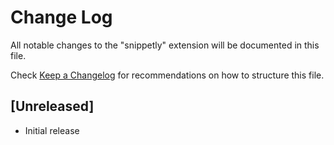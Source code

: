 # Change Log

All notable changes to the "snippetly" extension will be documented in this file.

Check [Keep a Changelog](http://keepachangelog.com/) for recommendations on how to structure this file.

## [Unreleased]

- Initial release